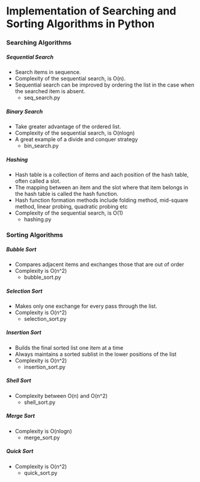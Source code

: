 
# Implementation of Searching and Sorting Algorithms in Python

### Searching Algorithms

##### Sequential Search
- Search items in sequence.
- Complexity of the sequential search, is O(n).  
- Sequential search can be improved by ordering the list in the case when the searched item is absent.
    - seq_search.py

##### Binary Search
- Take greater advantage of the ordered list.
- Complexity of the sequential search, is O(nlogn)
- A great example of a divide and conquer strategy
    - bin_search.py

##### Hashing
- Hash table is a collection of items and aach position of the hash table, often called a slot.
- The mapping between an item and the slot where that item belongs in the hash table is called the hash function.  
- Hash function formation methods include folding method, mid-square method, linear probing, quadratic probing etc
- Complexity of the sequential search, is O(1)
    - hashing.py

### Sorting Algorithms

##### Bubble Sort
- Compares adjacent items and exchanges those that are out of order
- Complexity is O(n^2)
	- bubble_sort.py
	
##### Selection Sort
- Makes only one exchange for every pass through the list.
- Complexity is O(n^2)
	- selection_sort.py

##### Insertion Sort
- Builds the final sorted list one item at a time
- Always maintains a sorted sublist in the lower positions of the list
- Complexity is O(n^2)
	- insertion_sort.py
	
##### Shell Sort
- Complexity  between O(n) and O(n^2)
	- shell_sort.py

##### Merge Sort
- Complexity is O(nlogn)
 	- merge_sort.py

##### Quick Sort
- Complexity is O(n^2)
	- quick_sort.py
